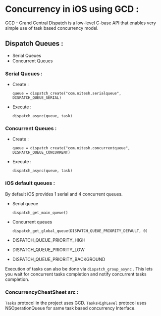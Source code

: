 # Concurrency in iOS using GCD :
 
 GCD - Grand Central Dispatch is a low-level C-base API that enables very simple use of task based concurrency model.


## Dispatch Queues :
 - Serial Queues
 - Concurrent Queues


### Serial Queues :
 - Create :
 
 	```
	queue = dispatch_create("com.nitesh.serialqueue", DISPATCH_QUEUE_SERIAL)
	```
	
 - Execute :
 
 	```
	dispatch_async(queue, task)
	```


### Concurrent Queues :
 - Create :
 
 	```
	queue = dispatch_create("com.nitesh.concurrentqueue", DISPATCH_QUEUE_CONCURRENT)
 	```
 - Execute :
 
 	```
	dispatch_async(queue, task)
	```
	
	
### iOS default queues :
By default iOS provides 1 serial and 4 concurrent queues.
 
 - Serial queue
 	```
	dispatch_get_main_queue()
	```
	
 - Concurrent queues
 	```
	dispatch_get_global_queue(DISPATCH_QUEUE_PRIORITY_DEFAULT, 0)
	```
 - DISPATCH_QUEUE_PRIORITY_HIGH
 - DISPATCH_QUEUE_PRIORITY_LOW
 - DISPATCH_QUEUE_PRIORITY_BACKGROUND

Execution of tasks can also be done via `dispatch_group_async` . This lets you wait for concurrent tasks completion and notify concurrent tasks completion.
	
	
### ConcurrencyCheatSheet src :
`Tasks` protocol in the project uses GCD.
`TasksHighLevel` protocol uses NSOperationQueue for same task based concurrency Interface.
